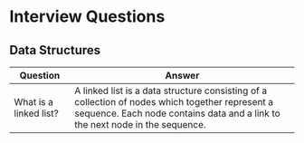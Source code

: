 # Interview Questions

## Data Structures

| Question | Answer |
| -------- | ------ |
| What is a linked list? | A linked list is a data structure consisting of a collection of nodes which together represent a sequence. Each node contains data and a link to the next node in the sequence. |
